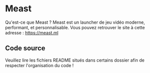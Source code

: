 # Meast
Qu'est-ce que Meast ? Meast est un launcher de jeu vidéo moderne, performant, et personnalisable.
Vous pouvez retrouver le site à cette adresse : https://meast.ml

## Code source
Veuillez lire les fichiers README situés dans certains dossier afin de respecter l'organisation du code !